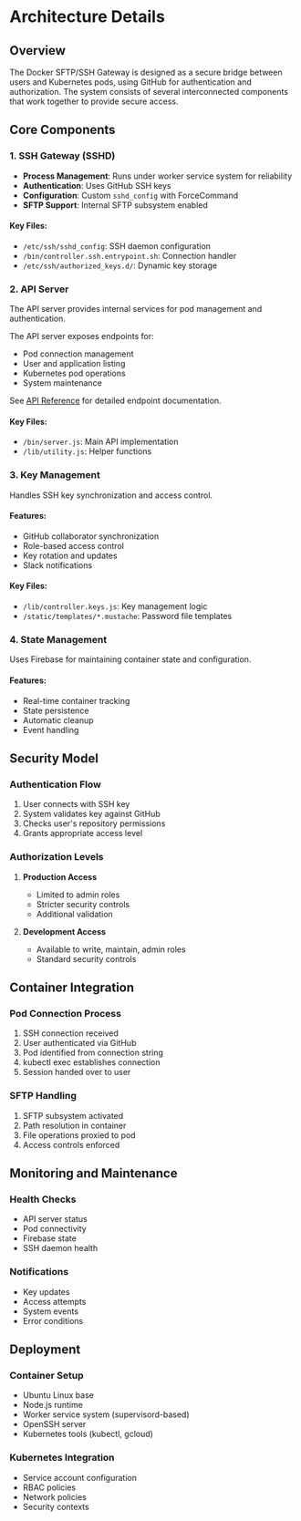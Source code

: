 # Architecture Details

## Overview

The Docker SFTP/SSH Gateway is designed as a secure bridge between users and Kubernetes pods, using GitHub for authentication and authorization. The system consists of several interconnected components that work together to provide secure access.

## Core Components

### 1. SSH Gateway (SSHD)

- **Process Management**: Runs under worker service system for reliability
- **Authentication**: Uses GitHub SSH keys
- **Configuration**: Custom `sshd_config` with ForceCommand
- **SFTP Support**: Internal SFTP subsystem enabled

#### Key Files:

- `/etc/ssh/sshd_config`: SSH daemon configuration
- `/bin/controller.ssh.entrypoint.sh`: Connection handler
- `/etc/ssh/authorized_keys.d/`: Dynamic key storage

### 2. API Server

The API server provides internal services for pod management and authentication.

The API server exposes endpoints for:
- Pod connection management
- User and application listing
- Kubernetes pod operations
- System maintenance

See [API Reference](api-reference.md) for detailed endpoint documentation.

#### Key Files:

- `/bin/server.js`: Main API implementation
- `/lib/utility.js`: Helper functions

### 3. Key Management

Handles SSH key synchronization and access control.

#### Features:

- GitHub collaborator synchronization
- Role-based access control
- Key rotation and updates
- Slack notifications

#### Key Files:

- `/lib/controller.keys.js`: Key management logic
- `/static/templates/*.mustache`: Password file templates

### 4. State Management

Uses Firebase for maintaining container state and configuration.

#### Features:

- Real-time container tracking
- State persistence
- Automatic cleanup
- Event handling

## Security Model

### Authentication Flow

1. User connects with SSH key
2. System validates key against GitHub
3. Checks user's repository permissions
4. Grants appropriate access level

### Authorization Levels

1. **Production Access**

   - Limited to admin roles
   - Stricter security controls
   - Additional validation

2. **Development Access**
   - Available to write, maintain, admin roles
   - Standard security controls

## Container Integration

### Pod Connection Process

1. SSH connection received
2. User authenticated via GitHub
3. Pod identified from connection string
4. kubectl exec establishes connection
5. Session handed over to user

### SFTP Handling

1. SFTP subsystem activated
2. Path resolution in container
3. File operations proxied to pod
4. Access controls enforced

## Monitoring and Maintenance

### Health Checks

- API server status
- Pod connectivity
- Firebase state
- SSH daemon health

### Notifications

- Key updates
- Access attempts
- System events
- Error conditions

## Deployment

### Container Setup

- Ubuntu Linux base
- Node.js runtime
- Worker service system (supervisord-based)
- OpenSSH server
- Kubernetes tools (kubectl, gcloud)

### Kubernetes Integration

- Service account configuration
- RBAC policies
- Network policies
- Security contexts
